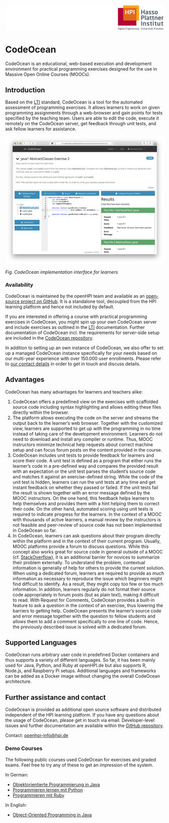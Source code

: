![HPI Logo](../../img/HPI_Logo.png)

# CodeOcean

CodeOcean is an educational, web-based execution and development environment for practical programming exercises designed for the use in Massive Open Online Courses (MOOCs).

## Introduction 

Based on the [LTI](../../courseadministration/addcontent/learningunits/lti.md) standard, CodeOcean is a tool for the automated assessment of programming exercises. It allows learners to work on given programming assignments through a web-browser and gain points for tests specified by the teaching team. Users are able to edit the code, execute it remotely on the CodeOcean server, get feedback through unit tests, and ask fellow learners for assistance.



![CodeOcean implementation interface](../img/externaltools/codeocean/implement.png)

*Fig. CodeOcean implementation interface for learners*


### Availability

CodeOcean is maintained by the openHPI team and available as an [open-source project on GitHub](https://github.com/openHPI/codeocean). It is a standalone tool, decoupled from the HPI learning platform and hence not included by default. 

If you are interested in offering a course with practical programming exercises in CodeOcean, you might spin up your own CodeOcean server and include exercises as outlined in the [LTI](../../courseadministration/addcontent/learningunits/lti.md) documentation. Further documentation of CodeOcean incl. the requirements for server-side setup are included in the [CodeOcean repository](https://github.com/openHPI/codeocean). 

In addition to setting up an own instance of CodeOcean, we also offer to set up a managed CodeOcean instance specifically for your needs based on our multi-year experience with over 150.000 user enrollments. Please refer to [our contact details](#further-assistance-and-contact) in order to get in touch and discuss details.

## Advantages

CodeOcean has many advantages for learners and teachers alike: 

1. CodeOcean offers a predefined view on the exercises with scaffolded source code including syntax highlighting and allows editing these files directly within the browser.
2. The platform allows executing the code on the server and streams the output back to the learner’s web browser. Together with the customized view, learners are supported to get up with the programming in no time instead of taking care of the development environment. Learners do not need to download and install any compiler or runtime. Thus, MOOC instructors minimize technical help requests about correct machine setup and can focus forum posts on the content provided in the course.
3. CodeOcean includes unit tests to provide feedback for learners and score their code. A unit test is defined as a program that either runs the learner’s code in a pre-defined way and compares the provided result with an expectation or the unit test parses the student’s source code and matches it against an exercise-defined string. While the code of the unit test is hidden, learners can run the unit tests at any time and get instant feedback on whether they passed or failed. If the unit tests fail the result is shown together with an error message defined by the MOOC instructors. On the one hand, this feedback helps learners to help themselves and provides them with a hint helping them to correct their code. On the other hand, automated scoring using unit tests is required to indicate progress for the learners. In the context of a MOOC with thousands of active learners, a manual review by the instructors is not feasible and peer-review of source code has not been implemented in CodeOcean so far.
4. In CodeOcean, learners can ask questions about their program directly within the platform and in the context of their current program. Usually, MOOC platforms provide a forum to discuss questions. While this concept also works great for source code in general outside of a MOOC (cf. [StackOverflow](https://stackoverflow.com)), it is an additional barrier for novices to summarize their problem externally. To understand the problem, contextual information is generally of help for others to provide the current solution. When using a dedicated forum, learners are required to provide as much information as necessary to reproduce the issue which beginners might find difficult to identify. As a result, they might copy too few or too much information. In addition, learners regularly do not format their source code appropriately in forum posts (but as plain text), making it difficult to read. With Request for Comments, CodeOcean provides a built-in feature to ask a question in the context of an exercise, thus lowering the barriers to getting help. CodeOcean presents the learner’s source code and error message together with the question to fellow students and allows them to add a comment specifically to one line of code. Hence, the previously described issue is solved with a dedicated forum.

## Supported Languages

CodeOcean runs arbitrary user code in predefined Docker containers and thus supports a variety of different languages. So far, it has been mainly used for Java, Python, and Ruby at openHPI.de but also supports R, Node.js, and Raspberry Pi setups. Additional languages and frameworks can be added as a Docker image without changing the overall CodeOcean architecture.

## Further assistance and contact

CodeOcean is provided as additional open source software and distributed independent of the HPI learning platform. If you have any questions about the usage of CodeOcean, please get in touch via email. Developer-level issues and further documentation are available within the [GitHub repository](https://github.com/openHPI/codeocean).

Contact: openhpi-info@hpi.de

### Demo Courses

The following public courses used CodeOcean for exercises and graded exams. Feel free to try any of these to get an impression of the system.

In German:

- [Objektorientierte Programmierung in Java](https://open.hpi.de/courses/javaeinstieg2020)
- [Programmieren lernen mit Python](https://open.hpi.de/courses/pythonjunior2020)
- [Programmieren mit Ruby](https://open.hpi.de/courses/ruby2018)

In English:

- [Object-Oriented Programming in Java](https://open.sap.com/courses/java1)

